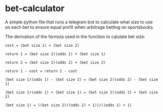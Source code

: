 # bet-calculator
A simple python file that runs a telegram bot to calculate what size to use on each bet to ensure equal profit when arbitrage betting on sportsbooks.

The derivation of the formula used in the function to calulate bet size:

`cost = (bet size 1) + (bet size 2)`

`return 1 = (bet size 1)(odds 1) + (bet size 1)`

`return 2 = (bet size 2)(odds 2) + (bet size 2)`

`return 1 - cost = return 2 - cost`

`(bet size 1)(odds 1) - (bet size 2) = (bet size 2)(odds 2) - (bet size 1)`

`(bet size 1)(odds 1) + (bet size 1) = (bet size 2)(odds 2) + (bet size 2)`

`(bet size 1) = ((bet size 2)((odds 2) + 1))/((odds 1) + 1)`

